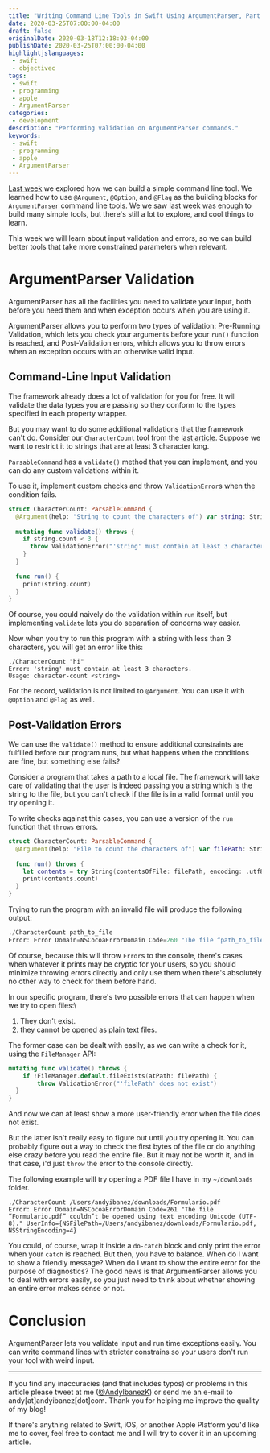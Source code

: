 ```yaml
---
title: "Writing Command Line Tools in Swift Using ArgumentParser, Part 2: Validation & Errors"
date: 2020-03-25T07:00:00-04:00
draft: false
originalDate: 2020-03-18T12:18:03-04:00
publishDate: 2020-03-25T07:00:00-04:00
highlightjslanguages:
 - swift
 - objectivec
tags:
 - swift
 - programming
 - apple
 - ArgumentParser
categories:
 - development
description: "Performing validation on ArgumentParser commands."
keywords:
 - swift
 - programming
 - apple
 - ArgumentParser
---
```


[Last week](https://www.andyibanez.com/posts/writing-commandline-tools-argumentparser-part1/) we explored how we can build a simple command line tool. We learned how to use `@Argument`, `@Option`, and `@Flag` as the building blocks for `ArgumentParser` command line tools. We we saw last week was enough to build many simple tools, but there's still a lot to explore, and cool things to learn.

This week we will learn about input validation and errors, so we can build better tools that take more constrained parameters when relevant.

# ArgumentParser Validation

ArgumentParser has all the facilities you need to validate your input, both before you need them and when exception occurs when you are using it.

ArgumentParser allows you to perform two types of validation: Pre-Running Validation, which lets you check your arguments before your `run()` function is reached, and Post-Validation errors, which allows you to throw errors when an exception occurs with an otherwise valid input.

## Command-Line Input Validation

The framework already does a lot of validation for you for free. It will validate the data types you are passing so they conform to the types specified in each property wrapper.

But you may want to do some additional validations that the framework can't do. Consider our `CharacterCount` tool from the [last article](https://www.andyibanez.com/posts/writing-commandline-tools-argumentparser-part1/). Suppose we want to restrict it to strings that are at least 3 character long.

`ParsableCommand` has a `validate()` method that you can implement, and you can do any custom validations within it.

To use it, implement custom checks and throw `ValidationError`s when the condition fails.

```swift
struct CharacterCount: ParsableCommand {
  @Argument(help: "String to count the characters of") var string: String
  
  mutating func validate() throws {
    if string.count < 3 {
      throw ValidationError("'string' must contain at least 3 characters.")
    }
  }
  
  func run() {
    print(string.count)
  }
}
```

Of course, you could naively do the validation within `run` itself, but implementing `validate` lets you do separation of concerns way easier.

Now when you try to run this program with a string with less than 3 characters, you will get an error like this:

```
./CharacterCount "hi"
Error: 'string' must contain at least 3 characters.
Usage: character-count <string>
```

For the record, validation is not limited to `@Argument`. You can use it with `@Option` and `@Flag` as well.

## Post-Validation Errors

We can use the `validate()` method to ensure additional constraints are fulfilled before our program runs, but what happens when the conditions are fine, but something else fails?

Consider a program that takes a path to a local file. The framework will take care of validating that the user is indeed passing you a string which is the string to the file, but you can't check if the file is in a valid format until you try opening it.

To write checks against this cases, you can use a version of the `run` function that `throws` errors. 

```swift
struct CharacterCount: ParsableCommand {
  @Argument(help: "File to count the characters of") var filePath: String
  
  func run() throws {
    let contents = try String(contentsOfFile: filePath, encoding: .utf8)
    print(contents.count)
  }
}
```

Trying to run the program with an invalid file will produce the following output:

```swift
./CharacterCount path_to_file
Error: Error Domain=NSCocoaErrorDomain Code=260 "The file “path_to_file” couldn’t be opened because there is no such file." UserInfo={NSFilePath=path_to_file, NSUnderlyingError=0x7fc2ec40ebe0 {Error Domain=NSPOSIXErrorDomain Code=2 "No such file or directory"}}
```

Of course, because this will throw `Error`s to the console, there's cases when whatever it prints may be cryptic for your users, so you should minimize throwing errors directly and only use them when there's absolutely no other way to check for them before hand.

In our specific program, there's two possible errors that can happen when we try to open files:\

1. They don't exist.
2. they cannot be opened as plain text files.

The former case can be dealt with easily, as we can write a check for it, using the `FileManager` API:

```swift
mutating func validate() throws {
	if !FileManager.default.fileExists(atPath: filePath) {
		throw ValidationError("'filePath' does not exist")
  }
}
```

And now we can at least show a more user-friendly error when the file does not exist.

But the latter isn't really easy to figure out until you try opening it. You can probably figure out a way to check the first bytes of the file or do anything else crazy before you read the entire file. But it may not be worth it, and in that case, i'd just `throw` the error to the console directly.

The following example will try opening a PDF file I have in my `~/downloads` folder.

```
./CharacterCount /Users/andyibanez/downloads/Formulario.pdf
Error: Error Domain=NSCocoaErrorDomain Code=261 "The file “Formulario.pdf” couldn’t be opened using text encoding Unicode (UTF-8)." UserInfo={NSFilePath=/Users/andyibanez/downloads/Formulario.pdf, NSStringEncoding=4}
```

You could, of course, wrap it inside a `do-catch` block and only print the error when your `catch` is reached. But then, you have to balance. When do I want to show a friendly message? When do I want to show the entire error for the purpose of diagnostics? The good news is that ArgumentParser allows you to deal with errors easily, so you just need to think about whether showing an entire error makes sense or not.

# Conclusion

ArgumentParser lets you validate input and run time exceptions easily. You can write command lines with stricter constrains so your users don't run your tool with weird input.

<hr>

If you find any inaccuracies (and that includes typos) or problems in this article please tweet at me ([@AndyIbanezK](https://twitter.com/AndyIbanezK)) or send me an e-mail to andy[at]andyibanez[dot]com. Thank you for helping me improve the quality of my blog!

If there's anything related to Swift, iOS, or another Apple Platform you'd like me to cover, feel free to contact me and I will try to cover it in an upcoming article.